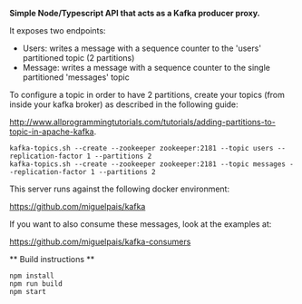 **Simple Node/Typescript API that acts as a Kafka producer proxy.**

It exposes two endpoints:
- Users: writes a message with a sequence counter to the 'users' partitioned topic (2 partitions)
- Message: writes a message with a sequence counter to the single partitioned 'messages' topic

To configure a topic in order to have 2 partitions, create your topics (from inside your kafka broker) as described in the following guide:

http://www.allprogrammingtutorials.com/tutorials/adding-partitions-to-topic-in-apache-kafka.

    kafka-topics.sh --create --zookeeper zookeeper:2181 --topic users --replication-factor 1 --partitions 2
    kafka-topics.sh --create --zookeeper zookeeper:2181 --topic messages --replication-factor 1 --partitions 2

This server runs against the following docker environment:

https://github.com/miguelpais/kafka

If you want to also consume these messages, look at the examples at:

https://github.com/miguelpais/kafka-consumers

** Build instructions **

    npm install
    npm run build
    npm start

